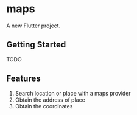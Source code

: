 # maps

A new Flutter project.

## Getting Started

TODO

## Features

1. Search location or place with a maps provider
2. Obtain the address of place
3. Obtain the coordinates

